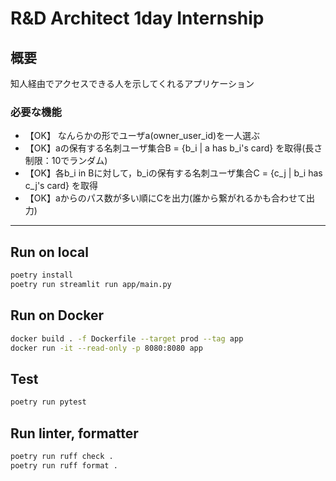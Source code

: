 # R&D Architect 1day Internship

## 概要
知人経由でアクセスできる人を示してくれるアプリケーション

### 必要な機能
- 【OK】 なんらかの形でユーザa(owner_user_id)を一人選ぶ
- 【OK】aの保有する名刺ユーザ集合B = {b_i | a has b_i's card} を取得(長さ制限：10でランダム)
- 【OK】各b_i in Bに対して，b_iの保有する名刺ユーザ集合C = {c_j | b_i has c_j's card} を取得
- 【OK】aからのパス数が多い順にCを出力(誰から繋がれるかも合わせて出力)


---

## Run on local

```bash
poetry install
poetry run streamlit run app/main.py
```

## Run on Docker

```bash
docker build . -f Dockerfile --target prod --tag app
docker run -it --read-only -p 8080:8080 app
```

## Test

```bash
poetry run pytest
```

## Run linter, formatter

```bash
poetry run ruff check .
poetry run ruff format .
```
